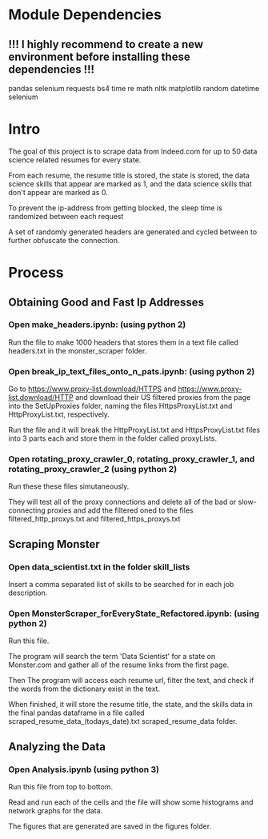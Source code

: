# Module Dependencies

## !!! I highly recommend to create a new environment before installing these dependencies !!!

pandas
selenium
requests
bs4
time
re
math
nltk
matplotlib
random
datetime
selenium
# Intro

The goal of this project is to scrape data from Indeed.com for up to 50 data science related resumes for every state.

From each resume, the resume title is stored, the state is stored, the data science skills that appear are marked as 1, and the data science skills that don't appear are marked as 0.

To prevent the ip-address from getting blocked, the sleep time is randomized between each request

A set of randomly generated headers are generated and cycled between to further obfuscate the connection.

# Process

## Obtaining Good and Fast Ip Addresses

### Open make_headers.ipynb:  (using python 2)

Run the file to make 1000 headers that stores them in a text file called headers.txt in the monster_scraper folder.

### Open break_ip_text_files_onto_n_pats.ipynb:  (using python 2)

Go to https://www.proxy-list.download/HTTPS and https://www.proxy-list.download/HTTP and download their US filtered proxies from the page into the SetUpProxies folder, naming the files HttpsProxyList.txt and HttpProxyList.txt, respectively.

Run the file and it will break the HttpProxyList.txt and HttpsProxyList.txt files into 3 parts each and store them in the folder called proxyLists.


### Open rotating_proxy_crawler_0, rotating_proxy_crawler_1, and rotating_proxy_crawler_2  (using python 2)

Run these these files simutaneously.

They will test all of the proxy connections and delete all of the bad or slow-connecting proxies and add the filtered oned to the files filtered_http_proxys.txt and filtered_https_proxys.txt

## Scraping Monster

### Open data_scientist.txt in the folder skill_lists

Insert a comma separated list of skills to be searched for in each job description.

### Open MonsterScraper_forEveryState_Refactored.ipynb:  (using python 2)

Run this file.

The program will search the term 'Data Scientist' for a state on Monster.com and gather all of the resume links from the first page.

Then The program will access each resume url, filter the text, and check if the words from the dictionary exist in the text.

When finished, it will store the resume title, the state, and the skills data in the final pandas dataframe in a file called scraped_resume_data_(todays_date).txt scraped_resume_data folder.

## Analyzing the Data

### Open Analysis.ipynb (using python 3)

Run this file from top to bottom.

Read and run each of the cells and the file will show some histograms and network graphs for the data.

The figures that are generated are saved in the figures folder.





